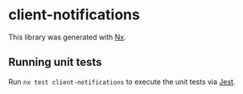 # client-notifications

This library was generated with [Nx](https://nx.dev).

## Running unit tests

Run `nx test client-notifications` to execute the unit tests via [Jest](https://jestjs.io).
